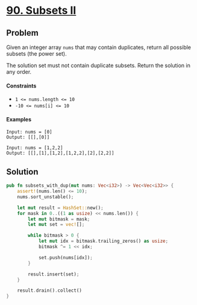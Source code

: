 # [90. Subsets II](https://leetcode.com/problems/subsets-ii/)

## Problem

Given an integer array `nums` that may contain duplicates, return all possible
subsets (the power set).

The solution set must not contain duplicate subsets. Return the solution in any
order.

#### Constraints

* `1 <= nums.length <= 10`
* `-10 <= nums[i] <= 10`

#### Examples

```text
Input: nums = [0]
Output: [[],[0]]
```

```text
Input: nums = [1,2,2]
Output: [[],[1],[1,2],[1,2,2],[2],[2,2]]
```

## Solution

```rust
pub fn subsets_with_dup(mut nums: Vec<i32>) -> Vec<Vec<i32>> {
    assert!(nums.len() <= 10);
    nums.sort_unstable();

    let mut result = HashSet::new();
    for mask in 0..((1 as usize) << nums.len()) {
        let mut bitmask = mask;
        let mut set = vec![];

        while bitmask > 0 {
            let mut idx = bitmask.trailing_zeros() as usize;
            bitmask ^= 1 << idx;

            set.push(nums[idx]);
        }

        result.insert(set);
    }

    result.drain().collect()
}
```